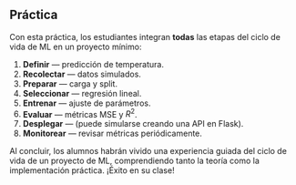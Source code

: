 ## Práctica

Con esta práctica, los estudiantes integran **todas** las etapas del ciclo de vida de ML en un proyecto mínimo:

1. **Definir** — predicción de temperatura.
2. **Recolectar** — datos simulados.
3. **Preparar** — carga y split.
4. **Seleccionar** — regresión lineal.
5. **Entrenar** — ajuste de parámetros.
6. **Evaluar** — métricas MSE y $R^2$.
7. **Desplegar** — (puede simularse creando una API en Flask).
8. **Monitorear** — revisar métricas periódicamente.

Al concluir, los alumnos habrán vivido una experiencia guiada del ciclo de vida de un proyecto de ML, comprendiendo tanto la teoría como la implementación práctica. ¡Éxito en su clase!



